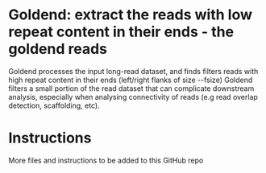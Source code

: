 Goldend: extract the reads with low repeat content in their ends - the goldend reads
================================================================================

Goldend processes the input long-read dataset, and finds filters reads with high repeat content in their ends (left/right flanks of size --fsize)
Goldend filters a small portion of the read dataset that can complicate downstream analysis, especially when analysing connectivity of reads (e.g read overlap detection, scaffolding, etc).

Instructions
================================================================================
More files and instructions to be added to this GitHub repo
